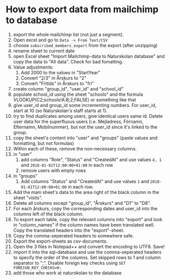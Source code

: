 # How to export data from mailchimp to database

1. export the whole mailchimp list (not just a segment).
1. Open excel and go to ```Data -> From Text/CSV```
1. choose ```subscribed_members_export``` from the export (after unzipping)
1. rename sheet to current date
1. open Excel sheet "Import Mailchimp-data to Naturskolan database" and copy the data to "All data". Check for bad fomatting.
1. Value adjustments:
    1. Add 2000 to the values in "StartYear"
	1. Convert "2/3" in Årskurs to "2"
	1. Convert "Fritids" in Årskurs to "fri"
1. create column "group_id", "user_id" and "school_id"
1. populate school_id using the sheet "schools" and the formula VLOOKUP(C2;schools!A:B;2;FALSE) or something like that
1. give user_id and group_id some incrementing numbers. For user_id, start at 10 (so Naturskolan's staff starts at 1).
1. try to find duplicates among users, give identical users same id. Delete user data for the superfluous users (i.e. Mejladress, Förnamn, Efternamn, Mobilnummer), but not the user_id since it's linked to the group.
1. copy the sheet's content into "user" and "groups" (paste values and formatting, but not formulas)
1. Within each of these, remove the non-necessary columns.
1. in "user"
    1. add columns "Role", "Status" and "CreatedAt" and use values ```4, 1``` and ```2018-01-01T12:00:00+01:00``` in each row 
	1. remove users with empty rows
1. In "groups"
    1. Add columns "Status" and "CreatedAt" and use values ```1``` and ```2018-01-01T12:00:00+01:00``` in each row.
1. Add the main sheet's data to the area right of the black column in the sheet "visits".
1. Delete all columns except "group_id", "Årskurs" and "D1" to "D8".
1. For each årskurs, copy the corresponding dates and user_id into the columns left of the black column.
1. To export each table, copy the relevant columns into "export" and look in "column_names" if the column names have been translated well. Copy the translated headers into the "export"-sheet.
1. Copy the comma-seperated headers to somewhere safe. 
1. Export the export-sheets as csv-documents.
1. Open the 3 files in Notepad++ and convert the encoding to UTF8. Save!
1. import it into the sql-database and use the comma-seperated headers to specify the order of the columns. Set skipped rows to 1 and column separator to ";". Disable foreign key checks using ```SET FOREIGN_KEY_CHECKS=0;```
1. add those who work at naturskolan to the database